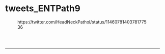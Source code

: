 # tweets_ENTPath9


<figure class="wp-block-embed-twitter wp-block-embed is-type-rich">
<div class="wp-block-embed__wrapper">
https://twitter.com/HeadNeckPathol/status/1146078140378177536</div></figure>
<br>
<br>
<hr>
